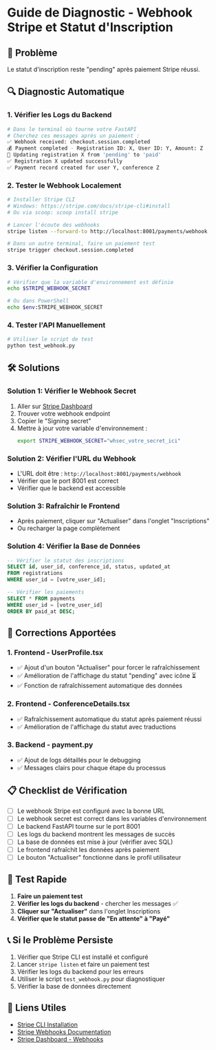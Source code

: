 # Guide de Diagnostic - Webhook Stripe et Statut d'Inscription

## 🚨 Problème
Le statut d'inscription reste "pending" après paiement Stripe réussi.

## 🔍 Diagnostic Automatique

### 1. Vérifier les Logs du Backend
```bash
# Dans le terminal où tourne votre FastAPI
# Cherchez ces messages après un paiement :
✅ Webhook received: checkout.session.completed
💰 Payment completed - Registration ID: X, User ID: Y, Amount: Z
📝 Updating registration X from 'pending' to 'paid'
✅ Registration X updated successfully
✅ Payment record created for user Y, conference Z
```

### 2. Tester le Webhook Localement
```bash
# Installer Stripe CLI
# Windows: https://stripe.com/docs/stripe-cli#install
# Ou via scoop: scoop install stripe

# Lancer l'écoute des webhooks
stripe listen --forward-to http://localhost:8001/payments/webhook

# Dans un autre terminal, faire un paiement test
stripe trigger checkout.session.completed
```

### 3. Vérifier la Configuration
```bash
# Vérifier que la variable d'environnement est définie
echo $STRIPE_WEBHOOK_SECRET

# Ou dans PowerShell
echo $env:STRIPE_WEBHOOK_SECRET
```

### 4. Tester l'API Manuellement
```bash
# Utiliser le script de test
python test_webhook.py
```

## 🛠️ Solutions

### Solution 1: Vérifier le Webhook Secret
1. Aller sur [Stripe Dashboard](https://dashboard.stripe.com/webhooks)
2. Trouver votre webhook endpoint
3. Copier le "Signing secret"
4. Mettre à jour votre variable d'environnement :
   ```bash
   export STRIPE_WEBHOOK_SECRET="whsec_votre_secret_ici"
   ```

### Solution 2: Vérifier l'URL du Webhook
- L'URL doit être : `http://localhost:8001/payments/webhook`
- Vérifier que le port 8001 est correct
- Vérifier que le backend est accessible

### Solution 3: Rafraîchir le Frontend
- Après paiement, cliquer sur "Actualiser" dans l'onglet "Inscriptions"
- Ou recharger la page complètement

### Solution 4: Vérifier la Base de Données
```sql
-- Vérifier le statut des inscriptions
SELECT id, user_id, conference_id, status, updated_at 
FROM registrations 
WHERE user_id = [votre_user_id];

-- Vérifier les paiements
SELECT * FROM payments 
WHERE user_id = [votre_user_id] 
ORDER BY paid_at DESC;
```

## 🔧 Corrections Apportées

### 1. Frontend - UserProfile.tsx
- ✅ Ajout d'un bouton "Actualiser" pour forcer le rafraîchissement
- ✅ Amélioration de l'affichage du statut "pending" avec icône ⏳
- ✅ Fonction de rafraîchissement automatique des données

### 2. Frontend - ConferenceDetails.tsx
- ✅ Rafraîchissement automatique du statut après paiement réussi
- ✅ Amélioration de l'affichage du statut avec traductions

### 3. Backend - payment.py
- ✅ Ajout de logs détaillés pour le debugging
- ✅ Messages clairs pour chaque étape du processus

## 📋 Checklist de Vérification

- [ ] Le webhook Stripe est configuré avec la bonne URL
- [ ] Le webhook secret est correct dans les variables d'environnement
- [ ] Le backend FastAPI tourne sur le port 8001
- [ ] Les logs du backend montrent les messages de succès
- [ ] La base de données est mise à jour (vérifier avec SQL)
- [ ] Le frontend rafraîchit les données après paiement
- [ ] Le bouton "Actualiser" fonctionne dans le profil utilisateur

## 🚀 Test Rapide

1. **Faire un paiement test**
2. **Vérifier les logs du backend** - chercher les messages ✅
3. **Cliquer sur "Actualiser"** dans l'onglet Inscriptions
4. **Vérifier que le statut passe de "En attente" à "Payé"**

## 📞 Si le Problème Persiste

1. Vérifier que Stripe CLI est installé et configuré
2. Lancer `stripe listen` et faire un paiement test
3. Vérifier les logs du backend pour les erreurs
4. Utiliser le script `test_webhook.py` pour diagnostiquer
5. Vérifier la base de données directement

## 🔗 Liens Utiles

- [Stripe CLI Installation](https://stripe.com/docs/stripe-cli#install)
- [Stripe Webhooks Documentation](https://stripe.com/docs/webhooks)
- [Stripe Dashboard - Webhooks](https://dashboard.stripe.com/webhooks) 